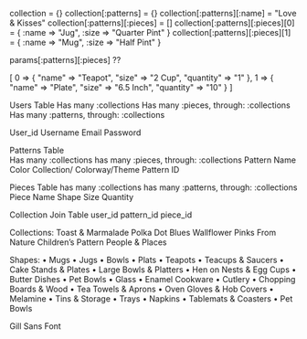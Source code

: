collection = {}
collection[:patterns] = {}
collection[:patterns][:name] = "Love & Kisses"
collection[:patterns][:pieces] = []
collection[:patterns][:pieces][0] = { :name => "Jug", :size => "Quarter Pint" }
collection[:patterns][:pieces][1] = { :name => "Mug", :size => "Half Pint" }

params[:patterns][:pieces] ??

[
	0 => {
		"name" => "Teapot",
		"size" => "2 Cup",
		"quantity" => "1"
	},
	1 => {
		"name" => "Plate",
		"size" => "6.5 Inch",
		"quantity" => "10"
	}
]

Users Table
	Has many :collections
	Has many :pieces, through: :collections
	Has many :patterns, through: :collections

User_id
Username
Email
Password


Patterns Table       
Has many :collections
has many :pieces, through: :collections
Pattern Name
Color Collection/ Colorway/Theme
Pattern ID


Pieces Table
has many :collections
has many :patterns, through: :collections
Piece Name
Shape
Size
Quantity

Collection Join Table
user_id
pattern_id
piece_id


Collections:
Toast & Marmalade
Polka Dot
Blues
Wallflower
Pinks
From Nature
Children’s Pattern
People & Places

Shapes:
• Mugs
• Jugs
• Bowls
• Plats
• Teapots
• Teacups & Saucers
• Cake Stands & Plates
• Large Bowls & Platters
• Hen on Nests & Egg Cups
• Butter Dishes
• Pet Bowls
• Glass
• Enamel Cookware
• Cutlery
• Chopping Boards & Wood
• Tea Towels & Aprons
• Oven Gloves & Hob Covers
• Melamine
• Tins & Storage
• Trays
• Napkins
• Tablemats & Coasters
• Pet Bowls

Gill Sans Font
